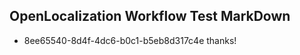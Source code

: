 ## OpenLocalization Workflow Test MarkDown
* 8ee65540-8d4f-4dc6-b0c1-b5eb8d317c4e thanks!

<!--HONumber=Jul16_HO2-->



